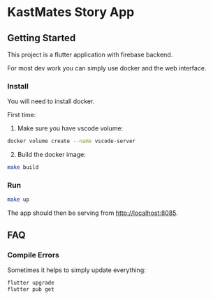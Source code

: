 # KastMates Story App

## Getting Started

This project is a flutter application with firebase backend.

For most dev work you can simply use docker and the web interface.

### Install

You will need to install docker.

First time:

1. Make sure you have vscode volume:

```bash
docker volume create --name vscode-server
```

2. Build the docker image:

```bash
make build
```

### Run

```bash
make up
```

The app should then be serving from [http://localhost:8085](http://localhost:8085).

## FAQ 

### Compile Errors

Sometimes it helps to simply update everything:

```bash
flutter upgrade
flutter pub get
```
